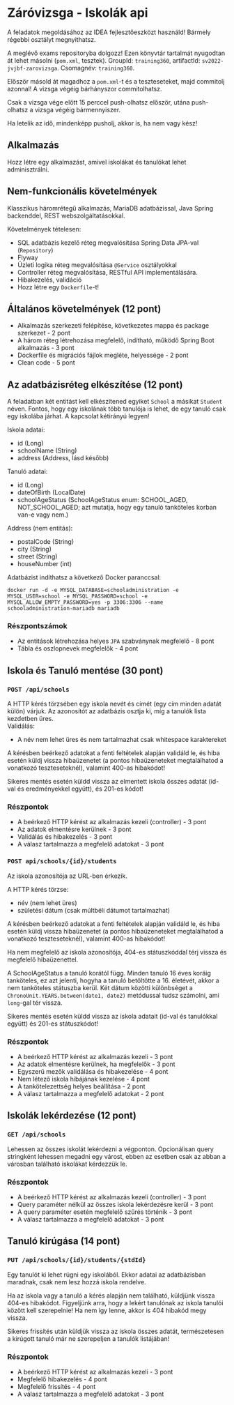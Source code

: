 # Záróvizsga - Iskolák api

A feladatok megoldásához az IDEA fejlesztőeszközt használd!
Bármely régebbi osztályt megnyithatsz.

A meglévő exams repositoryba dolgozz!
Ezen könyvtár tartalmát nyugodtan át lehet másolni (`pom.xml`, tesztek). GroupId: `training360`,
artifactId: `sv2022-jvjbf-zarovizsga`. Csomagnév: `training360`.

Először másold át magadhoz a `pom.xml`-t és a teszteseteket, majd commitolj azonnal!
A vizsga végéig bárhányszor commitolhatsz.

Csak a vizsga vége előtt 15 perccel push-olhatsz először, utána push-olhatsz a vizsga végéig bármennyiszer.

Ha letelik az idő, mindenképp pusholj, akkor is, ha nem vagy kész!

## Alkalmazás

Hozz létre egy alkalmazást, amivel iskolákat és tanulókat lehet adminisztrálni.

## Nem-funkcionális követelmények

Klasszikus háromrétegű alkalmazás, MariaDB adatbázissal, Java Spring backenddel, REST webszolgáltatásokkal.

Követelmények tételesen:

* SQL adatbázis kezelő réteg megvalósítása Spring Data JPA-val (`Repository`)
* Flyway
* Üzleti logika réteg megvalósítása `@Service` osztályokkal
* Controller réteg megvalósítása, RESTful API implementálására.
* Hibakezelés, validáció
* Hozz létre egy `Dockerfile`-t!


## Általános követelmények (12 pont)

- Alkalmazás szerkezeti felépítése, következetes mappa és package szerkezet - 2 pont
- A három réteg létrehozása megfelelő, indítható, működő Spring Boot alkalmazás - 3 pont
- Dockerfile és migrációs fájlok megléte, helyessége - 2 pont
- Clean code - 5 pont


## Az adatbázisréteg elkészítése  (12 pont)

A feladatban két entitást kell elkészítened egyiket `School` a másikat `Student` néven. Fontos, hogy egy iskolának
több tanulója is lehet, de egy tanuló csak egy iskolába járhat. A kapcsolat kétirányú legyen! <br>

Iskola adatai:

* id (Long)
* schoolName (String)
* address (Address, lásd később)

Tanuló adatai:

* id (Long)
* dateOfBirth (LocalDate)
* schoolAgeStatus (SchoolAgeStatus enum: SCHOOL_AGED, NOT_SCHOOL_AGED; azt mutatja, hogy egy tanuló tanköteles korban van-e vagy nem.)

Address (nem entitás):
* postalCode (String)
* city (String)
* street (String)
* houseNumber (int)

Adatbázist indíthatsz a következő Docker paranccsal:

```shell
docker run -d -e MYSQL_DATABASE=schooladministration -e MYSQL_USER=school -e MYSQL_PASSWORD=school -e MYSQL_ALLOW_EMPTY_PASSWORD=yes -p 3306:3306 --name schooladministration-mariadb mariadb
```

### Részpontszámok

- Az entitások létrehozása helyes `JPA` szabványnak megfelelő - 8 pont
- Tábla és oszlopnevek megfelelők - 4 pont

## Iskola és Tanuló mentése (30 pont)

### `POST /api/schools`

A HTTP kérés törzsében egy iskola nevét és címét (egy cím minden adatát külön) várjuk. Az azonosítót az adatbázis osztja ki, míg a tanulók lista
kezdetben üres.<br>
Validálás:

- A név nem lehet üres és nem tartalmazhat csak whitespace karaktereket

A kérésben beérkező adatokat a fenti feltételek alapján validáld le, és hiba esetén küldj vissza hibaüzenetet (a pontos
hibaüzeneteket megtalálhatod a vonatkozó teszteseteknél), valamint 400-as hibakódot!

Sikeres mentés esetén küldd vissza az elmentett iskola összes adatát (id-val és eredményekkel együtt), és 201-es
kódot!

### Részpontok

* A beérkező HTTP kérést az alkalmazás kezeli (controller) - 3 pont
* Az adatok elmentésre kerülnek - 3 pont
* Validálás és hibakezelés - 3 pont
* A válasz tartalmazza a megfelelő adatokat - 3 pont

### `POST api/schools/{id}/students`

Az iskola azonosítója az URL-ben érkezik.

A HTTP kérés törzse:

- név (nem lehet üres)
- születési dátum (csak múltbéli dátumot tartalmazhat)

A kérésben beérkező adatokat a fenti feltételek alapján validáld le, és hiba esetén küldj vissza hibaüzenetet
(a pontos hibaüzeneteket megtalálhatod a vonatkozó teszteseteknél), valamint 400-as hibakódot!

Ha nem megfelelő az iskola azonosítója, 404-es státuszkóddal térj vissza és megfelelő hibaüzenettel.

A SchoolAgeStatus a tanuló korától függ. Minden tanuló 16 éves koráig tanköteles, ez azt jelenti, hogyha a tanuló betöltötte a 16. életévét, akkor
a nem tanköteles státuszba kerül. Két dátum közötti különbséget a `ChronoUnit.YEARS.between(date1, date2)` metódussal tudsz számolni,
ami `long`-gal tér vissza.

Sikeres mentés esetén küldd vissza az iskola adatait (id-val és tanulókkal együtt) és 201-es státuszkódot!

### Részpontok

* A beérkező HTTP kérést az alkalmazás kezeli - 3 pont
* Az adatok elmentésre kerülnek, ha megfelelők - 3 pont
* Egyszerű mezők validálása és hibakezelése - 4 pont
* Nem létező iskola hibájának kezelése - 4 pont
* A tankötelezettség helyes beállítása - 2 pont
* A válasz tartalmazza a megfelelő adatokat - 2 pont

## Iskolák lekérdezése (12 pont)

### `GET /api/schools`

Lehessen az összes iskolát lekérdezni a végponton.
Opcionálisan query stringként lehessen megadni egy várost, ebben az esetben csak az abban a városban
található iskolákat kérdezzük le.

### Részpontok

* A beérkező HTTP kérést az alkalmazás kezeli (controller) - 3 pont
* Query paraméter nélkül az összes iskola lekérdezésre kerül - 3 pont
* A query paraméter esetén megfelelő szűrés történik - 3 pont
* A válasz tartalmazza a megfelelő adatokat - 3 pont

## Tanuló kirúgása (14 pont)

### `PUT /api/schools/{id}/students/{stdId}`

Egy tanulót ki lehet rúgni egy iskolából. Ekkor adatai az adatbázisban maradnak, csak nem lesz hozzá iskola rendelve.

Ha az iskola vagy a tanuló a kérés alapján nem található, küldjünk vissza 404-es hibakódot. Figyeljünk arra,
hogy a lekért tanulónak az iskola tanulói között kell szerepelnie! Ha nem így lenne, akkor is 404 hibakód megy vissza.

Sikeres frissítés után küldjük vissza az iskola összes adatát, természetesen a kirúgott tanuló már ne szerepeljen a tanulók listájában!

### Részpontok

- A beérkező HTTP kérést az alkalmazás kezeli - 3 pont
- Megfelelő hibakezelés - 4 pont
- Megfelelő frissítés  - 4 pont
- A válasz tartalmazza a megfelelő adatokat - 3 pont




